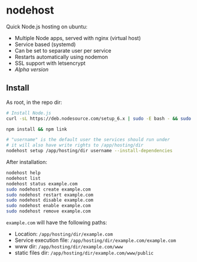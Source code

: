 # nodehost

Quick Node.js hosting on ubuntu:

- Multiple Node apps, served with nginx (virtual host)
- Service based (systemd)
- Can be set to separate user per service
- Restarts automatically using nodemon
- SSL support with letsencrypt
- *Alpha version*

## Install

As root, in the repo dir:

```bash
# Install Node.js
curl -sL https://deb.nodesource.com/setup_6.x | sudo -E bash - && sudo apt-get install -y nodejs

npm install && npm link

# "username" is the default user the services should run under
# it will also have write rights to /app/hosting/dir
nodehost setup /app/hosting/dir username --install-dependencies
```

After installation:

```bash
nodehost help
nodehost list
nodehost status example.com
sudo nodehost create example.com
sudo nodehost restart example.com
sudo nodehost disable example.com
sudo nodehost enable example.com
sudo nodehost remove example.com
```

`example.com` will have the following paths: 

- Location: `/app/hosting/dir/example.com`
- Service execution file: `/app/hosting/dir/example.com/example.com`
- www dir: `/app/hosting/dir/example.com/www`
- static files dir: `/app/hosting/dir/example.com/www/public`
